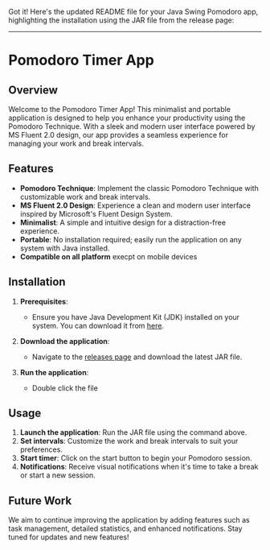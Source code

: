 Got it! Here's the updated README file for your Java Swing Pomodoro app, highlighting the installation using the JAR file from the release page:

---

# Pomodoro Timer App

## Overview
Welcome to the Pomodoro Timer App! This minimalist and portable application is designed to help you enhance your productivity using the Pomodoro Technique. With a sleek and modern user interface powered by MS Fluent 2.0 design, our app provides a seamless experience for managing your work and break intervals.

## Features
- **Pomodoro Technique**: Implement the classic Pomodoro Technique with customizable work and break intervals.
- **MS Fluent 2.0 Design**: Experience a clean and modern user interface inspired by Microsoft's Fluent Design System.
- **Minimalist**: A simple and intuitive design for a distraction-free experience.
- **Portable**: No installation required; easily run the application on any system with Java installed.
- **Compatible on all platform** execpt on mobile devices 

## Installation
1. **Prerequisites**:
   - Ensure you have Java Development Kit (JDK) installed on your system. You can download it from [here](https://www.oracle.com/java/technologies/javase-downloads.html).

2. **Download the application**:
   - Navigate to the [releases page](https://github.com/your-repo/pomodoro-timer-app/releases) and download the latest JAR file.

3. **Run the application**:
   - Double click the file

## Usage
1. **Launch the application**: Run the JAR file using the command above.
2. **Set intervals**: Customize the work and break intervals to suit your preferences.
3. **Start timer**: Click on the start button to begin your Pomodoro session.
4. **Notifications**: Receive visual notifications when it's time to take a break or start a new session.

## Future Work
We aim to continue improving the application by adding features such as task management, detailed statistics, and enhanced notifications. Stay tuned for updates and new features!
